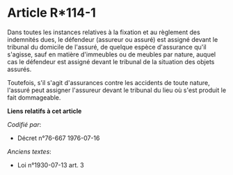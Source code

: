 # Article R*114-1

Dans toutes les instances relatives à la fixation et au règlement des indemnités dues, le défendeur (assureur ou assuré) est
assigné devant le tribunal du domicile de l'assuré, de quelque espèce d'assurance qu'il s'agisse, sauf en matière d'immeubles
ou de meubles par nature, auquel cas le défendeur est assigné devant le tribunal de la situation des objets assurés.

Toutefois, s'il s'agit d'assurances contre les accidents de toute nature, l'assuré peut assigner l'assureur devant le
tribunal du lieu où s'est produit le fait dommageable.

**Liens relatifs à cet article**

_Codifié par_:

  - Décret n°76-667 1976-07-16

_Anciens textes_:

  - Loi n°1930-07-13 art. 3
